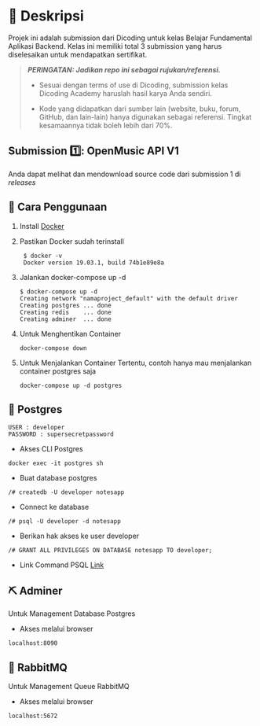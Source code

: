 # 📃 Deskripsi

Projek ini adalah submission dari Dicoding untuk kelas Belajar Fundamental Aplikasi Backend. Kelas ini memiliki total 3 submission yang harus diselesaikan untuk mendapatkan sertifikat.

> **_PERINGATAN: Jadikan repo ini sebagai rujukan/referensi._**
>
> - Sesuai dengan terms of use di Dicoding, submission kelas Dicoding Academy haruslah hasil karya Anda sendiri.
>
> - Kode yang didapatkan dari sumber lain (website, buku, forum, GitHub, dan lain-lain) hanya digunakan sebagai referensi. Tingkat kesamaannya tidak boleh lebih dari 70%.

## Submission 1️⃣: OpenMusic API V1

Anda dapat melihat dan mendownload source code dari submission 1 di _releases_

## 🏀 Cara Penggunaan

1. Install [Docker](https://docs.docker.com/get-docker/)
2. Pastikan Docker sudah terinstall

   ```console
    $ docker -v
    Docker version 19.03.1, build 74b1e89e8a
   ```

3. Jalankan docker-compose up -d

   ```console
   $ docker-compose up -d
   Creating network "namaproject_default" with the default driver
   Creating postgres ... done
   Creating redis    ... done
   Creating adminer  ... done
   ```

4. Untuk Menghentikan Container

   ```console
   docker-compose down
   ```

5. Untuk Menjalankan Container Tertentu, contoh hanya mau menjalankan container postgres saja

   ```console
   docker-compose up -d postgres
   ```

## 🐘 Postgres

```env
USER : developer
PASSWORD : supersecretpassword
```

- Akses CLI Postgres

```console
docker exec -it postgres sh
```

- Buat database postgres

```console
/# createdb -U developer notesapp
```

- Connect ke database

```console
/# psql -U developer -d notesapp
```

- Berikan hak akses ke user developer

```console
/# GRANT ALL PRIVILEGES ON DATABASE notesapp TO developer;
```

- Link Command PSQL [Link](https://www.postgresqltutorial.com/psql-commands/)

## ⛏ Adminer

Untuk Management Database Postgres

- Akses melalui browser

```console
localhost:8090
```

## 🐇 RabbitMQ

Untuk Management Queue RabbitMQ

- Akses melalui browser

```console
localhost:5672
```
